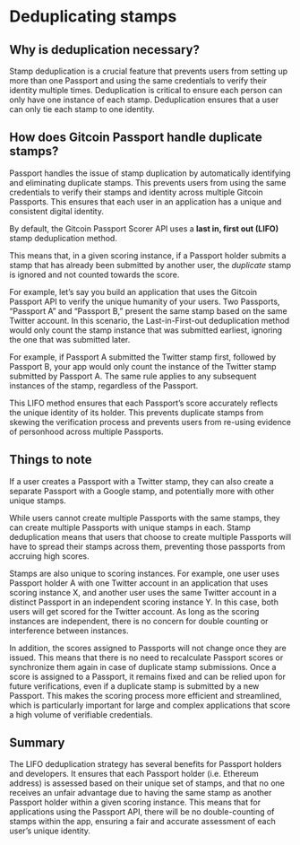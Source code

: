 # Deduplicating stamps

## Why is deduplication necessary?

Stamp deduplication is a crucial feature that prevents users from setting up more than one Passport and using the same credentials to verify their identity multiple times. Deduplication is critical to ensure each person can only have one instance of each stamp. Deduplication ensures that a user can only tie each stamp to one identity.

## How does Gitcoin Passport handle duplicate stamps?

Passport handles the issue of stamp duplication by automatically identifying and eliminating duplicate stamps. This prevents users from using the same credentials to verify their stamps and identity across multiple Gitcoin Passports. This ensures that each user in an application has a unique and consistent digital identity.

By default, the Gitcoin Passport Scorer API uses a **last in, first out (LIFO)** stamp deduplication method.&#x20;

This means that, in a given scoring instance, if a Passport holder submits a stamp that has already been submitted by another user, the _duplicate_ stamp is ignored and not counted towards the score.

For example, let’s say you build an application that uses the Gitcoin Passport API to verify the unique humanity of your users. Two Passports, “Passport A” and “Passport B,” present the same stamp based on the same Twitter account. In this scenario, the Last-in-First-out deduplication method would only count the stamp instance that was submitted earliest, ignoring the one that was submitted later.

For example, if Passport A submitted the Twitter stamp first, followed by Passport B, your app would only count the instance of the Twitter stamp submitted by Passport A. The same rule applies to any subsequent instances of the stamp, regardless of the Passport.

This LIFO method ensures that each Passport’s score accurately reflects the unique identity of its holder. This prevents duplicate stamps from skewing the verification process and prevents users from re-using evidence of personhood across multiple Passports.

## Things to note

If a user creates a Passport with a Twitter stamp, they can also create a separate Passport with a Google stamp, and potentially more with other unique stamps.&#x20;

While users cannot create multiple Passports with the same stamps, they can create multiple Passports with unique stamps in each. Stamp deduplication means that users that choose to create multiple Passports will have to spread their stamps across them, preventing those passports from accruing high scores.

Stamps are also unique to scoring instances. For example, one user uses Passport holder A with one Twitter account in an application that uses scoring instance X, and another user uses the same Twitter account in a distinct Passport in an independent scoring instance Y. In this case, both users will get scored for the Twitter account. As long as the scoring instances are independent, there is no concern for double counting or interference between instances.

In addition, the scores assigned to Passports will not change once they are issued. This means that there is no need to recalculate Passport scores or synchronize them again in case of duplicate stamp submissions. Once a score is assigned to a Passport, it remains fixed and can be relied upon for future verifications, even if a duplicate stamp is submitted by a new Passport. This makes the scoring process more efficient and streamlined, which is particularly important for large and complex applications that score a high volume of verifiable credentials.

## Summary

The LIFO deduplication strategy has several benefits for Passport holders and developers. It ensures that each Passport holder (i.e. Ethereum address) is assessed based on their unique set of stamps, and that no one receives an unfair advantage due to having the same stamp as another Passport holder within a given scoring instance. This means that for applications using the Passport API, there will be no double-counting of stamps within the app, ensuring a fair and accurate assessment of each user’s unique identity.&#x20;

